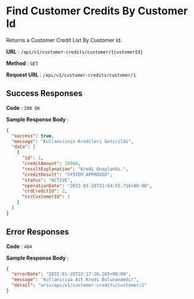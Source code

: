 # Find Customer Credits By Customer Id

Returns a Customer Credit List  By Customer Id.

**URL** : `/api/v1/customer-credits/customer/{customerId}`

**Method** : `GET`

**Request URL** : `/api/v1/customer-credits/customer/1`

## Success Responses

**Code** : `200 OK`

**Sample Response Body** :

```json
{
  "success": true,
  "message": "Kullanıcının Kredileri Getirildi",
  "data": [
    {
      "id": 1,
      "creditAmount": 20000,
      "resultExplanation": "Kredi Onaylandı.",
      "creditResult": "SYSTEM_APPROVED",
      "status": "ACTIVE",
      "operationDate": "2022-01-28T21:54:55.716+00:00",
      "crdCreditId": 2,
      "csrCustomerId": 1
    }
  ]
}
```

## Error Responses

**Code** : `404`

**Sample Response Body** :

```json
{
  "errorDate": "2022-01-28T22:17:26.265+00:00",
  "message": "Kullanıcıya Ait Kredi Bulunanamdı!",
  "detail": "uri=/api/v1/customer-credits/customer/2"
}
```